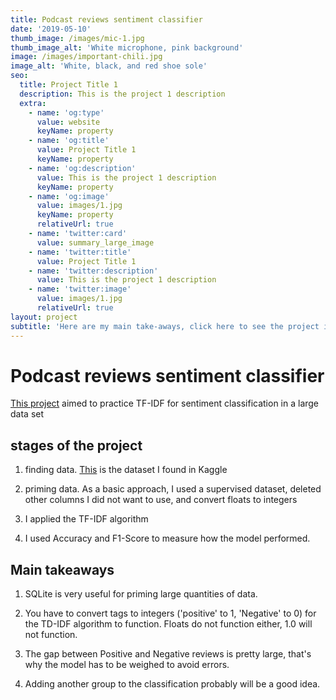 ```yaml
---
title: Podcast reviews sentiment classifier
date: '2019-05-10'
thumb_image: /images/mic-1.jpg
thumb_image_alt: 'White microphone, pink background'
image: /images/important-chili.jpg
image_alt: 'White, black, and red shoe sole'
seo:
  title: Project Title 1
  description: This is the project 1 description
  extra:
    - name: 'og:type'
      value: website
      keyName: property
    - name: 'og:title'
      value: Project Title 1
      keyName: property
    - name: 'og:description'
      value: This is the project 1 description
      keyName: property
    - name: 'og:image'
      value: images/1.jpg
      keyName: property
      relativeUrl: true
    - name: 'twitter:card'
      value: summary_large_image
    - name: 'twitter:title'
      value: Project Title 1
    - name: 'twitter:description'
      value: This is the project 1 description
    - name: 'twitter:image'
      value: images/1.jpg
      relativeUrl: true
layout: project
subtitle: 'Here are my main take-aways, click here to see the project in github'
---
```

# Podcast reviews sentiment classifier

[This project](https://github.com/pvelosa/podcast-recomendation-system/) aimed to practice TF-IDF for sentiment classification in a large data set

## stages of the project

1.  finding data. [This](https://www.kaggle.com/thoughtvector/podcastreviews) is the dataset I found in Kaggle

2.  priming data. As a basic approach, I used a supervised dataset, deleted other columns I did not  want to use, and convert floats to integers

3.  I applied the TF-IDF algorithm

4.  I used Accuracy and F1-Score to measure how the model performed.

## Main takeaways

1.  SQLite is very useful for priming large quantities of data.

2.  You have to convert tags to integers ('positive' to 1, 'Negative' to 0) for the TD-IDF algorithm to function. Floats do not function either, 1.0 will not function.

3.  The gap between Positive and Negative reviews is pretty large, that's why the model has to be weighed to avoid errors.

4.  Adding another group to the classification probably will be a good idea.

